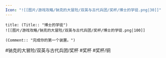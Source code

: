 ```yaml
---
Icon: "![[图片/游戏攻略/钠克的大冒险/双英与古代兵团/奖杯/博士的学徒.png|30]]"
---
```

```ad-common-bronze-trophy
title: (Title:: "博士的学徒")
![[图片/游戏攻略/钠克的大冒险/双英与古代兵团/奖杯/博士的学徒.png|100]]

(Comment:: "完成你的第一个装置。")
```

#钠克的大冒险/双英与古代兵团/奖杯 #奖杯 #奖杯/铜
